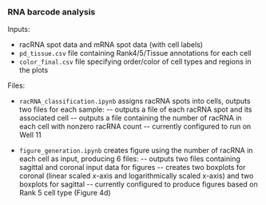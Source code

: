 ### RNA barcode analysis
Inputs:
- racRNA spot data and mRNA spot data (with cell labels)
- `pd_tissue.csv` file containing Rank4/5/Tissue annotations for each cell
- `color_final.csv` file specifying order/color of cell types and regions in the plots

Files:
- `racRNA_classification.ipynb` assigns racRNA spots into cells, outputs two files for each sample:
-- outputs a file of each racRNA spot and its associated cell
-- outputs a file containing the number of racRNA in each cell with nonzero racRNA count
-- currently configured to run on Well 11

- `figure_generation.ipynb` creates figure using the number of racRNA in each cell as input, producing 6 files:
-- outputs two files containing sagittal and coronal input data for figures
-- creates two boxplots for coronal (linear scaled x-axis and logarithmically scaled x-axis) and two boxplots for sagittal
-- currently configured to produce figures based on Rank 5 cell type (Figure 4d)
